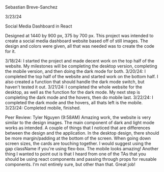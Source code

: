 Sebastian Breve-Sanchez

3/23/24

Social Media Dashboard in React

Designed at 1440 by 900 px, 375 by 700 px. This project was intended to create a social media dashboard website based off of still images. The design and colors were given, all that was needed was to create the code for it.

3/18/24: I started the project and made decent work on the top half of the website. My milestones will be completing the desktop version, completing the mobile version, and then doing the dark mode for both. 
3/20/24: I completed the top half of the website and started work on the bottom half. I also created a function that should handle the dark mode switch, but haven't tested it out. 
3/21/24: I completed the whole website for the desktop, as well as the function for the dark mode. My next step is completing the dark mode and the hovers, then do mobile last.
3/22/24: I completed the dark mode and the hovers, all thats left is the mobile.
3/23/24: Completed mobile, finished.

Peer Review: Tyler Nguyen (9:58AM)
Amazing work, the website is very similar to the design images. The main component of dark and light mode works as intended. A couple of things that I noticed that are differences between the design and the application. In the desktop design, there should be more margin/padding at the bottom of the screen. When going down screen sizes, the cards are touching together. I would suggest using the gap className if you're using flex-box. The mobile looks amazing! Another thing I wanted to point out is that I heard from one of the TAs that you should be using react components and passing through props for reusable components. I'm not entirely sure, but other than that. Great job!
